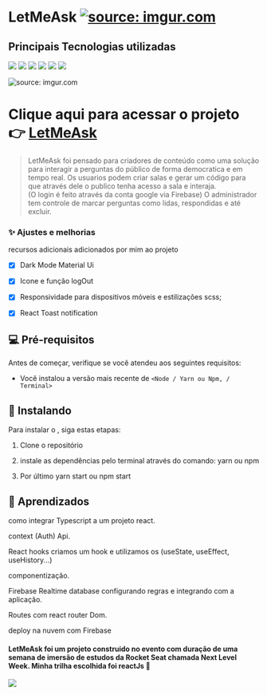 # LetMeAsk <a href="https://letmeask-rodrigo.web.app"><img src="https://i.imgur.com/BOvFcyF.png" title="source: imgur.com" /></a>




## Principais Tecnologias utilizadas


<img src="https://img.shields.io/badge/React-20232A?style=for-the-badge&logo=react&logoColor=61DAFB"> <img src="https://img.shields.io/badge/React_Router-CA4245?style=for-the-badge&logo=react-router&logoColor=white"> <img src="https://img.shields.io/badge/TypeScript-007ACC?style=for-the-badge&logo=typescript&logoColor=white"> <img src="https://img.shields.io/badge/firebase-%23039BE5.svg?style=for-the-badge&logo=firebase"> <img src="https://img.shields.io/badge/Material--UI-0081CB?style=for-the-badge&logo=material-ui&logoColor=white"> <img src="https://img.shields.io/badge/Sass-CC6699?style=for-the-badge&logo=sass&logoColor=white">



<img src="https://i.imgur.com/xc5KuCq.jpg" title="source: imgur.com" />


 # Clique aqui para acessar o projeto 👉 <a href="https://letmeask-rodrigo.web.app"> LetMeAsk</a>
> LetMeAsk foi pensado para criadores de conteúdo como uma solução para interagir a perguntas do público de forma democratica e em tempo real.
> Os usuarios podem criar salas e gerar um código para que através dele o publico tenha acesso a sala e interaja. <br>(O login é feito através da conta google via Firebase)
> O administrador tem controle de marcar perguntas como lidas, respondidas e até excluir.   



### ✨ Ajustes e melhorias

recursos adicionais adicionados por mim ao projeto 

- [x] Dark Mode Material Ui
- [x] Icone e função logOut
- [x] Responsividade para dispositivos móveis e estilizações scss;
- [x] React Toast notification


## 💻 Pré-requisitos

Antes de começar, verifique se você atendeu aos seguintes requisitos:
* Você instalou a versão mais recente de `<Node / Yarn ou Npm, / Terminal>`

## 🚀 Instalando <LetMeAsk>

Para instalar o <LetMeAsk>, siga estas etapas:

1. Clone o repositório
  
2. instale as dependências pelo terminal através do comando: yarn ou npm
  
3. Por último yarn start ou npm start
  
  
## 📖 Aprendizados
  
  como integrar Typescript a um projeto react.<br>
  
  context (Auth) Api. <br>
  
  React hooks criamos um hook e utilizamos os  (useState, useEffect, useHistory...)<br>
  
  componentização.<br>
  
  Firebase Realtime database configurando regras e integrando com a aplicação.<br>
  
  Routes com react router Dom.<br>
  
  deploy na nuvem com Firebase
  
  
  #### LetMeAsk foi um projeto construido no evento com duração de uma semana de imersão de estudos da Rocket Seat chamada Next Level Week. Minha trilha escolhida foi reactJs  💖
  
  
  <a href="https://www.linkedin.com/in/rodrigo-avel%C3%B5es-de-paulo-a4a560208/"><img src="https://img.shields.io/badge/linkedin-%230077B5.svg?style=for-the-badge&logo=linkedin&logoColor=white"><a/>
    
  
  

